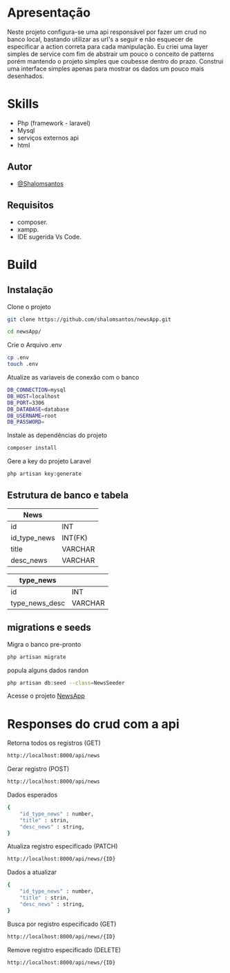 # Apresentação
Neste projeto configura-se uma api responsável por fazer um crud no banco local, bastando utilizar as url's a seguir e não esquecer de especificar a action correta para cada manipulação. Eu criei uma layer simples de service com fim de abstrair um pouco o conceito de patterns porém mantendo o projeto simples que coubesse dentro do prazo. Construi uma interface simples apenas para mostrar os dados um pouco mais desenhados.

# Skills
- Php (framework - laravel)
- Mysql
- serviços externos api
- html

## Autor
- [@Shalomsantos](https://github.com/shalomsantos)

## Requisitos
- composer.
- xampp.
- IDE sugerida Vs Code.

# Build
## Instalação
Clone o projeto
```sh
git clone https://github.com/shalomsantos/newsApp.git
```

```sh
cd newsApp/
```

Crie o Arquivo .env
```sh
cp .env 
touch .env
```

Atualize as variaveis de conexão com o banco
```sh
DB_CONNECTION=mysql
DB_HOST=localhost
DB_PORT=3306
DB_DATABASE=database
DB_USERNAME=root
DB_PASSWORD=
```

Instale as dependências do projeto
```sh
composer install
```

Gere a key do projeto Laravel
```sh
php artisan key:generate
```

## Estrutura de banco e tabela
| News||
| - | - |
| id       | INT     |
| id_type_news | INT(FK) |
| title    | VARCHAR |
| desc_news | VARCHAR |

| type_news||
| - | - |
| id       | INT     |
| type_news_desc | VARCHAR |

## migrations e seeds
Migra o banco pre-pronto
```sh
php artisan migrate
```

popula alguns dados randon
```sh
php artisan db:seed --class=NewsSeeder
```
Acesse o projeto
[NewsApp](http://localhost:8000)

# Responses do crud com a api
Retorna todos os registros (GET)
```sh
http://localhost:8000/api/news
```

Gerar registro (POST)
```sh
http://localhost:8000/api/news
```
Dados esperados
```sh
{
    "id_type_news" : number,
    "title" : strin,
    "desc_news" : string,
}
```

Atualiza registro especificado (PATCH)
```sh
http://localhost:8000/api/news/{ID}
```
Dados a atualizar
```sh
{
    "id_type_news" : number,
    "title" : strin,
    "desc_news" : string,
}
```

Busca por registro especificado (GET)
```sh
http://localhost:8000/api/news/{ID}
```

Remove registro especificado (DELETE)
```sh
http://localhost:8000/api/news/{ID}
```